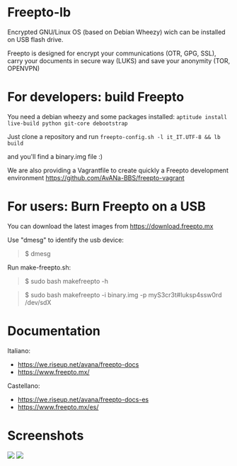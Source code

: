Freepto-lb
==========

Encrypted GNU/Linux OS (based on Debian Wheezy) wich can be installed on USB flash drive.

Freepto is designed for encrypt your communications (OTR, GPG, SSL), carry your documents in secure way (LUKS) and save your anonymity (TOR, OPENVPN)


For developers: build Freepto
=============================

You need a debian wheezy  and some packages installed:
`aptitude install live-build python git-core debootstrap`

Just clone a repository and run
`freepto-config.sh -l it_IT.UTF-8 && lb build`

and you'll find a binary.img file :)

We are also providing a Vagrantfile to create quickly a Freepto development environment
https://github.com/AvANa-BBS/freepto-vagrant


For users: Burn Freepto on a USB
================================

You can download the latest images from
https://download.freepto.mx

Use "dmesg" to identify the usb device:
> $ dmesg

Run make-freepto.sh:
> $ sudo bash makefreepto -h

> $ sudo bash makefreepto -i binary.img -p myS3cr3t#luksp4ssw0rd /dev/sdX


Documentation
=============

Italiano:
* https://we.riseup.net/avana/freepto-docs
* https://www.freepto.mx/

Castellano:
* https://we.riseup.net/avana/freepto-docs-es
* https://www.freepto.mx/es/


Screenshots
============

![](http://www.freepto.mx/static/boot.png)
![](http://www.freepto.mx/static/desktop.png)
